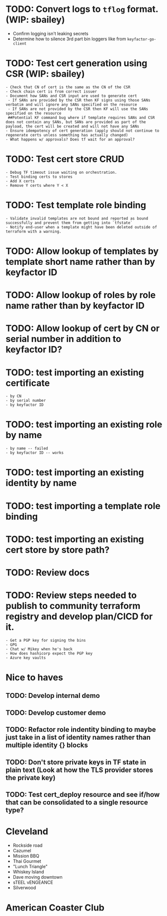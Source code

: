 # TODO: Convert logs to `tflog` format. (WIP: sbailey)
   - Confirm logging isn't leaking secrets
   - Determine how to silence 3rd part bin loggers like from `keyfactor-go-client`
# TODO: Test cert generation using CSR (WIP: sbailey)
    - Check that CN of cert is the same as the CN of the CSR
    - Check chain cert is from correct issuer
    - Document how SANs and CSR input are used to generate cert
     - If SANs are provided by the CSR then KF signs using those SANs verbatim and will ignore any SANs specified on the resource
     - If SANs are not provided by the CSR then KF will use the SANs specified on the resource
     ##Potential KF command bug where if template requires SANs and CSR does not contain any SANs, but SANs are provided as part of the payload, the cert will be created and will not have any SANs
    - Ensure idempotency of cert generation (apply should not continue to regenerate certs unless something has actually changed)
    - What happens w/ approvals? Does tf wait for an approval?
# TODO: Test cert store CRUD
    - Debug TF timeout issue waiting on orchestration.
    - Test binding certs to stores
    - Add X certs
    - Remove Y certs where Y < X
# TODO: Test template role binding
    - Validate invalid templates are not bound and reported as bound successfully and prevent them from getting into `tfstate`
    - Notify end-user when a template might have been deleted outside of terraform with a warning.
# TODO: Allow lookup of templates by template short name rather than by keyfactor ID
# TODO: Allow lookup of roles by role name rather than by keyfactor ID
# TODO: Allow lookup of cert by CN or serial number in addition to keyfactor ID?
# TODO: test importing an existing certificate
    - by CN
    - by serial number
    - by keyfactor ID
# TODO: test importing an existing role by name
    - by name -- failed
    - by keyfactor ID -- works
# TODO: test importing an existing identity by name
# TODO: test importing a template role binding
# TODO: test importing an existing cert store by store path?

# TODO: Review docs
# TODO: Review steps needed to publish to community terraform registry and develop plan/CICD for it.
    - Get a PGP key for signing the bins
    - GPG 
    - Chat w/ Mikey when he's back
    - How does hashicorp expect the PGP key
    - Azure key vaults

# Nice to haves
## TODO: Develop internal demo
## TODO: Develop customer demo
## TODO: Refactor role indentity binding to maybe just take in a list of identity names rather than multiple identity {} blocks
## TODO: Don't store private keys in TF state in plain text (Look at how the TLS provider stores the private key)
## TODO: Test cert_deploy resource and see if/how that can be consolidated to a single resource type?


# Cleveland
- Rockside road
- Cazumel
- Mission BBQ 
- Thai Gourmet
- "Lunch Triangle"
- Whiskey Island
- Dave moving downtown
- sTEEL vENGEANCE
- Silverwood

# American Coaster Club